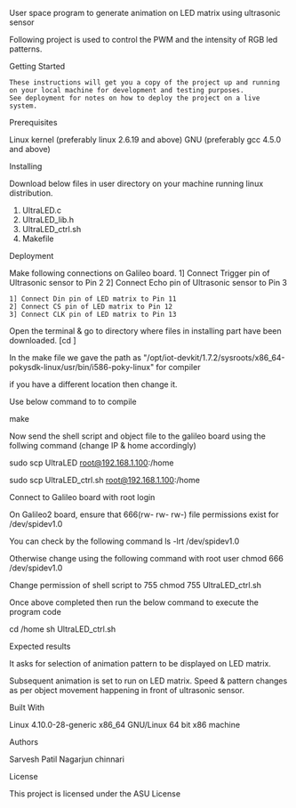 User space program to generate animation on LED matrix using ultrasonic sensor

   Following project is used to control the PWM and the intensity of RGB led patterns.

Getting Started

    These instructions will get you a copy of the project up and running on your local machine for development and testing purposes. 
    See deployment for notes on how to deploy the project on a live system.

Prerequisites

  Linux kernel (preferably linux 2.6.19 and above)
  GNU (preferably gcc 4.5.0 and above)

Installing

Download below files in user directory on your machine running linux distribution.

   1) UltraLED.c
   2) UltraLED_lib.h
   3) UltraLED_ctrl.sh
   4) Makefile


Deployment

   Make following connections on Galileo board.
	1] Connect Trigger pin of Ultrasonic sensor to Pin 2
	2] Connect Echo pin of Ultrasonic sensor to Pin 3

	1] Connect Din pin of LED matrix to Pin 11
	2] Connect CS pin of LED matrix to Pin 12
	3] Connect CLK pin of LED matrix to Pin 13




   Open the terminal & go to directory where files in installing part have been downloaded. [cd <Directory name>] 

   In the make file we gave the path as "/opt/iot-devkit/1.7.2/sysroots/x86_64-pokysdk-linux/usr/bin/i586-poky-linux" for compiler

   if you have a different location then change it.
   
   Use below command to to compile 
 
   make

   Now send the shell script and object file to the galileo
   board using the follwing command (change IP & home
   accordingly)

   sudo scp UltraLED root@192.168.1.100:/home

   sudo scp UltraLED_ctrl.sh root@192.168.1.100:/home

   Connect to Galileo board with root login


   On Galileo2 board, ensure that 666(rw- rw- rw-) file
   permissions exist for /dev/spidev1.0

   You can check by the following command 
   ls -lrt /dev/spidev1.0 

   Otherwise change using the following command with root user
   chmod 666 /dev/spidev1.0

   Change permission of shell script to 755
   chmod 755 UltraLED_ctrl.sh

   Once above completed then run the below command to execute
   the program code
   
   cd /home
   sh UltraLED_ctrl.sh


Expected results

   It asks for selection of animation pattern to be displayed on LED matrix.

   Subsequent animation is set to run on LED matrix. Speed & pattern changes as per object movement happening in front of ultrasonic sensor.

Built With

  Linux 4.10.0-28-generic
  x86_64 GNU/Linux
  64 bit x86 machine

Authors

Sarvesh Patil 
Nagarjun chinnari 

License

This project is licensed under the ASU License

